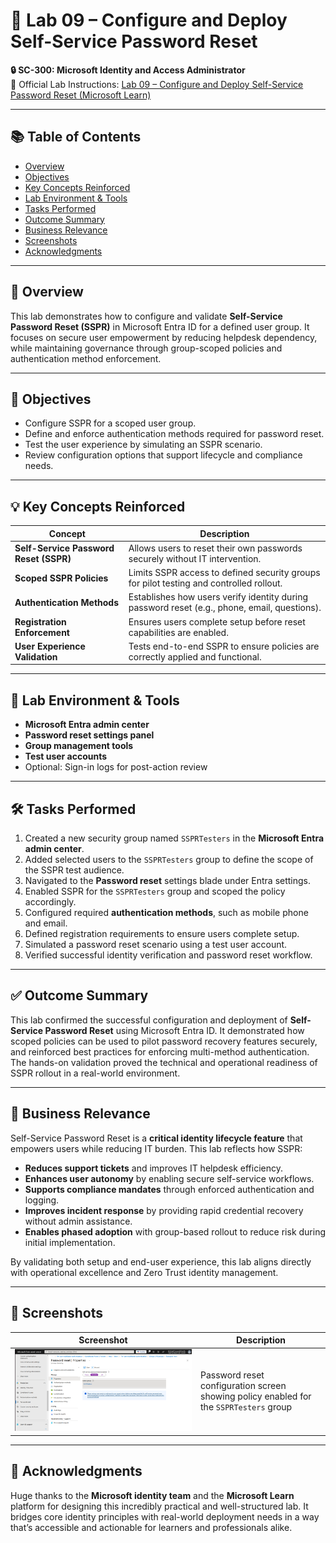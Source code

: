 # 🔐 Lab 09 – Configure and Deploy Self-Service Password Reset  
**🔒 SC-300: Microsoft Identity and Access Administrator**  
📄 Official Lab Instructions: [Lab 09 – Configure and Deploy Self-Service Password Reset (Microsoft Learn)](https://microsoftlearning.github.io/SC-300-Identity-and-Access-Administrator/Instructions/Labs/Lab_09_ConfigureAndDeploySelfServicePasswordReset.html)

---

## 📚 Table of Contents

- [Overview](#overview)
- [Objectives](#objectives)
- [Key Concepts Reinforced](#key-concepts-reinforced)
- [Lab Environment & Tools](#lab-environment--tools)
- [Tasks Performed](#tasks-performed)
- [Outcome Summary](#outcome-summary)
- [Business Relevance](#business-relevance)
- [Screenshots](#screenshots)
- [Acknowledgments](#acknowledgments)

---

## 🧭 Overview

This lab demonstrates how to configure and validate **Self-Service Password Reset (SSPR)** in Microsoft Entra ID for a defined user group. It focuses on secure user empowerment by reducing helpdesk dependency, while maintaining governance through group-scoped policies and authentication method enforcement.

---

## 🎯 Objectives

- Configure SSPR for a scoped user group.
- Define and enforce authentication methods required for password reset.
- Test the user experience by simulating an SSPR scenario.
- Review configuration options that support lifecycle and compliance needs.

---

## 💡 Key Concepts Reinforced

| Concept                               | Description                                                                                  |
|---------------------------------------|----------------------------------------------------------------------------------------------|
| **Self-Service Password Reset (SSPR)** | Allows users to reset their own passwords securely without IT intervention.                 |
| **Scoped SSPR Policies**              | Limits SSPR access to defined security groups for pilot testing and controlled rollout.      |
| **Authentication Methods**           | Establishes how users verify identity during password reset (e.g., phone, email, questions). |
| **Registration Enforcement**         | Ensures users complete setup before reset capabilities are enabled.                          |
| **User Experience Validation**       | Tests end-to-end SSPR to ensure policies are correctly applied and functional.               |

---

## 🧪 Lab Environment & Tools

- **Microsoft Entra admin center**
- **Password reset settings panel**
- **Group management tools**
- **Test user accounts**
- Optional: Sign-in logs for post-action review

---

## 🛠️ Tasks Performed

1. Created a new security group named `SSPRTesters` in the **Microsoft Entra admin center**.
2. Added selected users to the `SSPRTesters` group to define the scope of the SSPR test audience.
3. Navigated to the **Password reset** settings blade under Entra settings.
4. Enabled SSPR for the `SSPRTesters` group and scoped the policy accordingly.
5. Configured required **authentication methods**, such as mobile phone and email.
6. Defined registration requirements to ensure users complete setup.
7. Simulated a password reset scenario using a test user account.
8. Verified successful identity verification and password reset workflow.

---

## ✅ Outcome Summary

This lab confirmed the successful configuration and deployment of **Self-Service Password Reset** using Microsoft Entra ID. It demonstrated how scoped policies can be used to pilot password recovery features securely, and reinforced best practices for enforcing multi-method authentication. The hands-on validation proved the technical and operational readiness of SSPR rollout in a real-world environment.

---

## 💼 Business Relevance

Self-Service Password Reset is a **critical identity lifecycle feature** that empowers users while reducing IT burden. This lab reflects how SSPR:

- **Reduces support tickets** and improves IT helpdesk efficiency.
- **Enhances user autonomy** by enabling secure self-service workflows.
- **Supports compliance mandates** through enforced authentication and logging.
- **Improves incident response** by providing rapid credential recovery without admin assistance.
- **Enables phased adoption** with group-based rollout to reduce risk during initial implementation.

By validating both setup and end-user experience, this lab aligns directly with operational excellence and Zero Trust identity management.

---

## 📸 Screenshots

| Screenshot | Description |
|-----------|-------------|
| ![Configure SSPR Properties](https://github.com/miadco/SC-300-Identity-and-Access-Labs/blob/main/09%20-%20Enable%20Microsoft%20Entra%20self%20service%20password%20reset/screenshots/configure-sspr-properties-for-group.png?raw=true) | Password reset configuration screen showing policy enabled for the `SSPRTesters` group |

---

## 🙏 Acknowledgments

Huge thanks to the **Microsoft identity team** and the **Microsoft Learn** platform for designing this incredibly practical and well-structured lab. It bridges core identity principles with real-world deployment needs in a way that’s accessible and actionable for learners and professionals alike.
